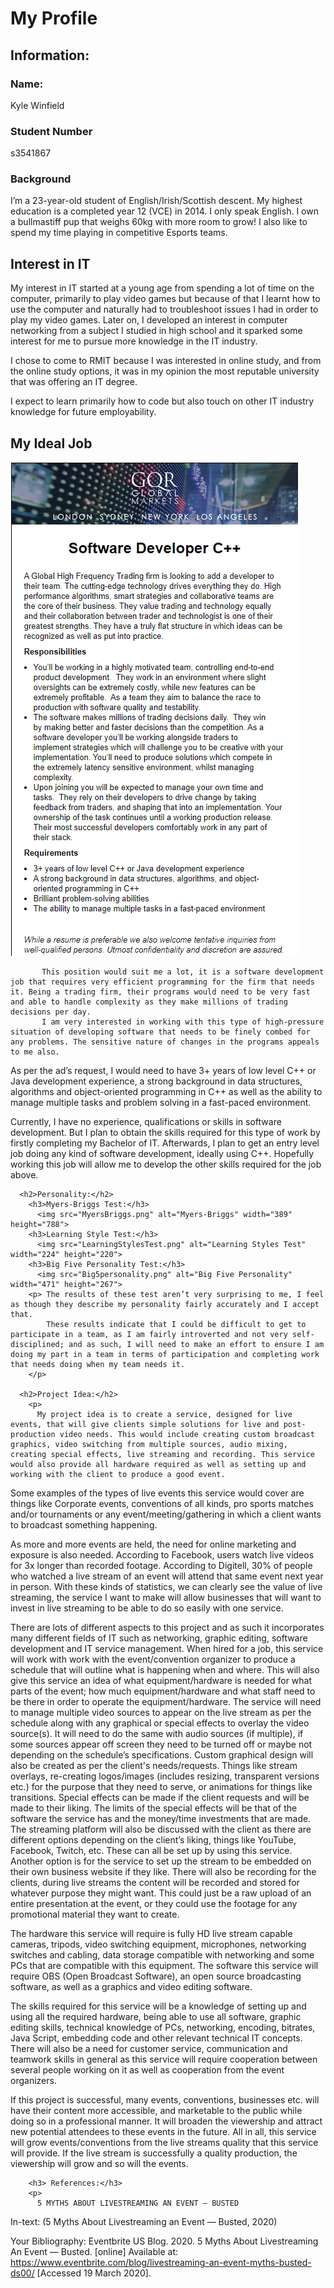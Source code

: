 <!DOCTYPE html>
<html>
<head>
  <h1>My Profile</h1>
    <h2>Information:</h2>
      <h3> Name:</h3>
        <p> Kyle Winfield</p>
      <h3> Student Number</h3>
        <p> s3541867</p>
      <h3> Background</h3>
        <p>I’m a 23-year-old student of English/Irish/Scottish descent. My highest education is a completed year 12 (VCE) in 2014. I only speak English.
I own a bullmastiff pup that weighs 60kg with more room to grow!
I also like to spend my time playing in competitive Esports teams.
        </p>
</head>
<body>
        <h2> Interest in IT</h2>
          <p> My interest in IT started at a young age from spending a lot of time on the computer, primarily to play video games but because of that I learnt how to use the computer and naturally had to troubleshoot issues I had in order to play my video games.
Later on, I developed an interest in computer networking from a subject I studied in high school and it sparked some interest for me to pursue more knowledge in the IT industry.

I chose to come to RMIT because I was interested in online study, and from the online study options, it was in my opinion the most reputable university that was offering an IT degree.

I expect to learn primarily how to code but also touch on other IT industry knowledge for future employability.
        </p>
        <h2> My Ideal Job</h2>
        <p>
          <a href="https://www.seek.com.au/job/39454384?type=standard#searchRequestToken=212e2e81-e954-41da-aa1b-f2ae98c83ed3">
          <img src="JobAd.png" alt="Job Ad" width="460" height ="790">
          </a>

           This position would suit me a lot, it is a software development job that requires very efficient programming for the firm that needs it. Being a trading firm, their programs would need to be very fast and able to handle complexity as they make millions of trading decisions per day.
           I am very interested in working with this type of high-pressure situation of developing software that needs to be finely combed for any problems. The sensitive nature of changes in the programs appeals to me also.

As per the ad’s request, I would need to have 3+ years of low level C++ or Java development experience, a strong background in data structures, algorithms and object-oriented programming in C++ as well as the ability to manage multiple tasks and problem solving in a fast-paced environment.

Currently, I have no experience, qualifications or skills in software development. But I plan to obtain the skills required for this type of work by firstly completing my Bachelor of IT.
Afterwards, I plan to get an entry level job doing any kind of software development, ideally using C++. Hopefully working this job will allow me to develop the other skills required for the job above.
          </p>

      <h2>Personality:</h2>
        <h3>Myers-Briggs Test:</h3>
          <img src="MyersBriggs.png" alt="Myers-Briggs" width="389" height="788">
        <h3>Learning Style Test:</h3>
          <img src="LearningStylesTest.png" alt="Learning Styles Test" width="224" height="220">
        <h3>Big Five Personality Test:</h3>
          <img src="Big5personality.png" alt="Big Five Personality" width="471" height="267">
        <p> The results of these test aren’t very surprising to me, I feel as though they describe my personality fairly accurately and I accept that.
            These results indicate that I could be difficult to get to participate in a team, as I am fairly introverted and not very self-disciplined; and as such, I will need to make an effort to ensure I am doing my part in a team in terms of participation and completing work that needs doing when my team needs it.
        </p>

      <h2>Project Idea:</h2>
        <p>
          My project idea is to create a service, designed for live events, that will give clients simple solutions for live and post-production video needs. This would include creating custom broadcast graphics, video switching from multiple sources, audio mixing, creating special effects, live streaming and recording. This service would also provide all hardware required as well as setting up and working with the client to produce a good event.
Some examples of the types of live events this service would cover are things like Corporate events, conventions of all kinds, pro sports matches and/or tournaments or any event/meeting/gathering in which a client wants to broadcast something happening.
</p>
As more and more events are held, the need for online marketing and exposure is also needed. According to Facebook, users watch live videos for 3x longer than recorded footage. According to Digitell, 30% of people who watched a live stream of an event will attend that same event next year in person.
With these kinds of statistics, we can clearly see the value of live streaming, the service I want to make will allow businesses that will want to invest in live streaming to be able to do so easily with one service.

<p>
There are lots of different aspects to this project and as such it incorporates many different fields of IT such as networking, graphic editing, software development and IT service management.
When hired for a job, this service will work with work with the event/convention organizer to produce a schedule that will outline what is happening when and where. This will also give this service an idea of what equipment/hardware is needed for what parts of the event; how much equipment/hardware and what staff need to be there in order to operate the equipment/hardware.
The service will need to manage multiple video sources to appear on the live stream as per the schedule along with any graphical or special effects to overlay the video source(s). It will need to do the same with audio sources (if multiple), if some sources appear off screen they need to be turned off or maybe not depending on the schedule’s specifications.
Custom graphical design will also be created as per the client's needs/requests. Things like stream overlays, re-creating logos/images (includes resizing, transparent versions etc.) for the purpose that they need to serve, or animations for things like transitions.
Special effects can be made if the client requests and will be made to their liking. The limits of the special effects will be that of the software the service has and the money/time investments that are made.
The streaming platform will also be discussed with the client as there are different options depending on the client’s liking, things like YouTube, Facebook, Twitch, etc. These can all be set up by using this service. Another option is for the service to set up the stream to be embedded on their own business website if they like.
There will also be recording for the clients, during live streams the content will be recorded and stored for whatever purpose they might want. This could just be a raw upload of an entire presentation at the event, or they could use the footage for any promotional material they want to create.
</p>

<p>
The hardware this service will require is fully HD live stream capable cameras, tripods, video switching equipment, microphones, networking switches and cabling, data storage compatible with networking and some PCs that are compatible with this equipment.
The software this service will require OBS (Open Broadcast Software), an open source broadcasting software, as well as a graphics and video editing software.
</p>
<p>
The skills required for this service will be a knowledge of setting up and using all the required hardware, being able to use all software, graphic editing skills, technical knowledge of PCs, networking, encoding, bitrates, Java Script, embedding code and other relevant technical IT concepts.
There will also be a need for customer service, communication and teamwork skills in general as this service will require cooperation between several people working on it as well as cooperation from the event organizers.
</p>
<p>
If this project is successful, many events, conventions, businesses etc. will have their content more accessible, and marketable to the public while doing so in a professional manner. It will broaden the viewership and attract new potential attendees to these events in the future.
All in all, this service will grow events/conventions from the live streams quality that this service will provide. If the live stream is successfully a quality production, the viewership will grow and so will the events.

</p>



        <h3> References:</h3>
        <p>
          5 MYTHS ABOUT LIVESTREAMING AN EVENT — BUSTED

In-text: (5 Myths About Livestreaming an Event — Busted, 2020)

Your Bibliography: Eventbrite US Blog. 2020. 5 Myths About Livestreaming An Event — Busted. [online] Available at: <https://www.eventbrite.com/blog/livestreaming-an-event-myths-busted-ds00/> [Accessed 19 March 2020].
          </p>
</body>
</html>
